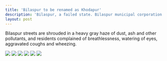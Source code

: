 ```yaml
---
title: 'Bilaspur to be renamed as Khodapur'
description: 'Bilaspur, a failed state. Bilaspur municipal corporation appears to be jinxed'
layout: post
---
```


Bilaspur streets are shrouded in a heavy gray haze of dust, ash and other pollutants, and residents complained of breathlessness, watering of eyes, aggravated coughs and wheezing.

![](https://pbs.twimg.com/media/DAfhlGfXYAAI4iH?format=jpg)
![](https://github.com/yateendra/yateendra.github.io/raw/master/assets/C-qbPkuUIAA-2mb.jpg)
![](https://github.com/yateendra/yateendra.github.io/raw/master/assets/C-qcEx_UQAEIUBj.jpg)
![](https://github.com/yateendra/yateendra.github.io/raw/master/assets/C_W3WdjXcAALvla.jpg)
![](https://github.com/yateendra/yateendra.github.io/raw/master/assets/DAU_jyMVYAAA4-6.jpg)
![](https://github.com/yateendra/yateendra.github.io/raw/master/assets/DAU_laaV0AAuDJP.jpg)

